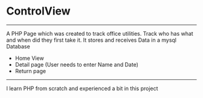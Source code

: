 # ControlView

---

A PHP Page which was created to track office utilities. Track who has what and when did they first take it.
It stores and receives Data in a mysql Database

* Home View
* Detail page (User needs to enter Name and Date)
* Return page

---

I learn PHP from scratch and experienced a bit in this project
